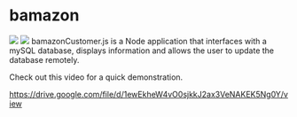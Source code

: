 
# bamazon

![](images/Bamazon_Screenshot) ![](images/Bamazon_Code_Snippet)
bamazonCustomer.js is a Node application that interfaces with a mySQL database, displays information and allows the user to update the database remotely. 

Check out this video for a quick demonstration. 

https://drive.google.com/file/d/1ewEkheW4vO0sjkkJ2ax3VeNAKEK5Ng0Y/view

